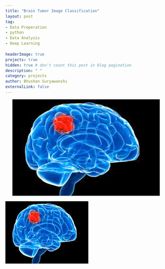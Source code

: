 ```yaml
---
title: "Brain Tumor Image Classification"
layout: post
tag: 
- Data Preperation 
- python
- Data Analysis
- Deep Learning

headerImage: true
projects: true
hidden: true # don't count this post in blog pagination
description: " "
category: projects
author: Bhushan Suryawanshi 
externalLink: false
---
```


<p align="center">
  <img width="460" height="300" src="/assets/images/brain_tumor.jpg">
</p>

![Screenshot](/assets/images/brain_tumor.jpg)
